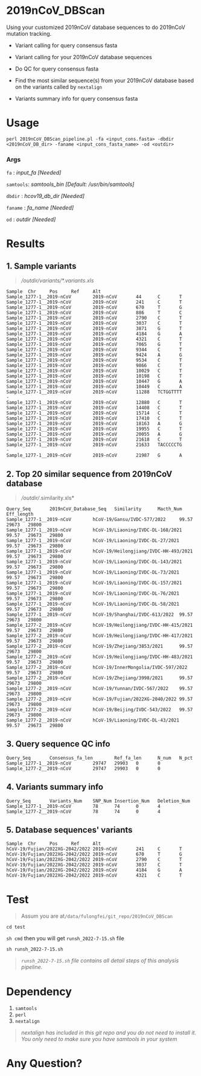 # 2019nCoV_DBScan
Using your customized 2019nCoV database sequences to do 2019nCoV mutation tracking.

* Variant calling for query consensus fasta

* Variant calling for your 2019nCoV database sequences

* Do QC for query consensus fasta

* Find the most similar sequence(s) from your 2019nCoV database based on the variants called by `nextalign`

* Variants summary info for query consensus fasta


# Usage
`perl 2019nCoV_DBScan_pipeline.pl -fa <input_cons.fasta> -dbdir <2019nCoV_DB_dir> -faname <input_cons_fasta_name> -od <outdir>`


### Args

`fa`      : *input_fa      [Needed]*

`samtools`: *samtools_bin  [Default: /usr/bin/samtools]*

`dbdir`   : *hcov19_db_dir [Needed]*

`faname`  : *fa_name       [Needed]*

`od`      : *outdir        [Needed]*


# Results

## 1. Sample variants

> */outdir/variants/\*.variants.xls*

```
Sample  Chr     Pos     Ref     Alt
Sample_1277-1__2019-nCoV        2019-nCoV       44      C       T
Sample_1277-1__2019-nCoV        2019-nCoV       241     C       T
Sample_1277-1__2019-nCoV        2019-nCoV       670     T       G
Sample_1277-1__2019-nCoV        2019-nCoV       886     T       C
Sample_1277-1__2019-nCoV        2019-nCoV       2790    C       T
Sample_1277-1__2019-nCoV        2019-nCoV       3037    C       T
Sample_1277-1__2019-nCoV        2019-nCoV       3871    G       T
Sample_1277-1__2019-nCoV        2019-nCoV       4184    G       A
Sample_1277-1__2019-nCoV        2019-nCoV       4321    C       T
Sample_1277-1__2019-nCoV        2019-nCoV       7065    G       T
Sample_1277-1__2019-nCoV        2019-nCoV       9344    C       T
Sample_1277-1__2019-nCoV        2019-nCoV       9424    A       G
Sample_1277-1__2019-nCoV        2019-nCoV       9534    C       T
Sample_1277-1__2019-nCoV        2019-nCoV       9866    C       T
Sample_1277-1__2019-nCoV        2019-nCoV       10029   C       T
Sample_1277-1__2019-nCoV        2019-nCoV       10198   C       T
Sample_1277-1__2019-nCoV        2019-nCoV       10447   G       A
Sample_1277-1__2019-nCoV        2019-nCoV       10449   C       A
Sample_1277-1__2019-nCoV        2019-nCoV       11288   TCTGGTTTT       -
Sample_1277-1__2019-nCoV        2019-nCoV       12880   C       T
Sample_1277-1__2019-nCoV        2019-nCoV       14408   C       T
Sample_1277-1__2019-nCoV        2019-nCoV       15714   C       T
Sample_1277-1__2019-nCoV        2019-nCoV       17410   C       T
Sample_1277-1__2019-nCoV        2019-nCoV       18163   A       G
Sample_1277-1__2019-nCoV        2019-nCoV       19955   C       T
Sample_1277-1__2019-nCoV        2019-nCoV       20055   A       G
Sample_1277-1__2019-nCoV        2019-nCoV       21618   C       T
Sample_1277-1__2019-nCoV        2019-nCoV       21633   TACCCCCTG       -
Sample_1277-1__2019-nCoV        2019-nCoV       21987   G       A
```

## 2. Top 20 similar sequence from 2019nCoV database

> */outdir/*.similarity.xls*
```
Query_Seq       2019nCoV_Database_Seq   Similarity      Macth_Num       Eff_length
Sample_1277-1__2019-nCoV        hCoV-19/Gansu/IVDC-577/2022     99.57   29673   29800
Sample_1277-1__2019-nCoV        hCoV-19/Liaoning/IVDC-DL-168/2021       99.57   29673   29800
Sample_1277-1__2019-nCoV        hCoV-19/Liaoning/IVDC-DL-27/2021        99.57   29673   29800
Sample_1277-1__2019-nCoV        hCoV-19/Heilongjiang/IVDC-HH-493/2021   99.57   29673   29800
Sample_1277-1__2019-nCoV        hCoV-19/Liaoning/IVDC-DL-143/2021       99.57   29673   29800
Sample_1277-1__2019-nCoV        hCoV-19/Liaoning/IVDC-DL-73/2021        99.57   29673   29800
Sample_1277-1__2019-nCoV        hCoV-19/Liaoning/IVDC-DL-157/2021       99.57   29673   29800
Sample_1277-1__2019-nCoV        hCoV-19/Liaoning/IVDC-DL-76/2021        99.57   29673   29800
Sample_1277-1__2019-nCoV        hCoV-19/Liaoning/IVDC-DL-58/2021        99.57   29673   29800
Sample_1277-1__2019-nCoV        hCoV-19/Shanghai/IVDC-613/2022  99.57   29673   29800
Sample_1277-2__2019-nCoV        hCoV-19/Heilongjiang/IVDC-HH-415/2021   99.57   29673   29800
Sample_1277-2__2019-nCoV        hCoV-19/Heilongjiang/IVDC-HH-417/2021   99.57   29673   29800
Sample_1277-2__2019-nCoV        hCoV-19/Zhejiang/3853/2021      99.57   29673   29800
Sample_1277-2__2019-nCoV        hCoV-19/Heilongjiang/IVDC-HH-483/2021   99.57   29673   29800
Sample_1277-2__2019-nCoV        hCoV-19/InnerMongolia/IVDC-597/2022     99.57   29673   29800
Sample_1277-2__2019-nCoV        hCoV-19/Zhejiang/3998/2021      99.57   29673   29800
Sample_1277-2__2019-nCoV        hCoV-19/Yunnan/IVDC-567/2022    99.57   29673   29800
Sample_1277-2__2019-nCoV        hCoV-19/Fujian/2022XG-2040/2022 99.57   29673   29800
Sample_1277-2__2019-nCoV        hCoV-19/Beijing/IVDC-543/2022   99.57   29673   29800
Sample_1277-2__2019-nCoV        hCoV-19/Liaoning/IVDC-DL-43/2021        99.57   29673   29800

```
## 3. Query sequence QC info

```
Query_Seq       Consensus_fa_len        Ref_fa_len      N_num   N_pct
Sample_1277-1__2019-nCoV        29747   29903   0       0
Sample_1277-2__2019-nCoV        29747   29903   0       0
```
## 4. Variants summary info

```
Query_Seq       Variants_Num    SNP_Num Insertion_Num   Deletion_Num
Sample_1277-1__2019-nCoV        78      74      0       4
Sample_1277-2__2019-nCoV        78      74      0       4
```

## 5. Database sequences' variants

```
Sample  Chr     Pos     Ref     Alt
hCoV-19/Fujian/2022XG-2042/2022 2019-nCoV       241     C       T
hCoV-19/Fujian/2022XG-2042/2022 2019-nCoV       670     T       G
hCoV-19/Fujian/2022XG-2042/2022 2019-nCoV       2790    C       T
hCoV-19/Fujian/2022XG-2042/2022 2019-nCoV       3037    C       T
hCoV-19/Fujian/2022XG-2042/2022 2019-nCoV       4184    G       A
hCoV-19/Fujian/2022XG-2042/2022 2019-nCoV       4321    C       T
```


# Test

> Assum you are at`/data/fulongfei/git_repo/2019nCoV_DBScan`

`cd test`

`sh cmd` then you will get `runsh_2022-7-15.sh` file

`sh runsh_2022-7-15.sh`


> *`runsh_2022-7-15.sh` file contains all detail steps of this analysis pipeline.*



# Dependency

1. `samtools`
2. `perl`
3. `nextalign`

> *nextalign has included in this git repo and you do not need to install it. You only need to make sure you have samtools in your system*

# Any Question?
